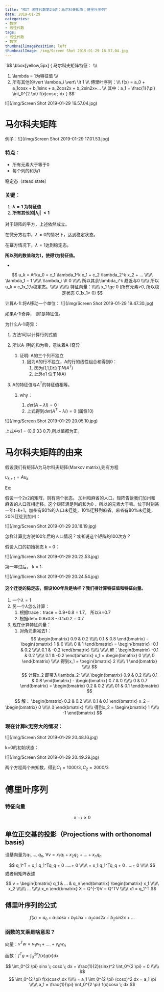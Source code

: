 ```yaml
---
title: "MIT 线性代数第24讲：马尔科夫矩阵；傅里叶序列"
date: 2019-01-29
categories:
- 数学
- 线性代数
tags:
- 线性代数
- 数学
thumbnailImagePosition: left
thumbnailImage: /img/Screen Shot 2019-01-29 16.57.04.jpg
---
```


`$$ \bbox[yellow,5px]
{
马尔科夫矩阵特征： \\\\\\
1. \lambda = 1为特征值 \\\\\\
2. 所有其他的\vert \lambda_i \vert\ \lt 1 \\\\\\
傅里叶序列：\\\\\\
f(x) = a_0 + a_1cosx + b_1sinx + a_2cos2x + b_2sin2x+... \\\\\\
其中：a_1 = \frac{1}{\pi} \int_0^{2 \pi} f(x)cosx \; dx
}
$$`
<!--more-->

![](/img/Screen Shot 2019-01-29 16.57.04.jpg)

# 马尔科夫矩阵
例子：![](/img/Screen Shot 2019-01-29 17.01.53.jpg)

### 特点：

- 所有元素大于等于0
- 每个列的和为1

稳定态（stead state）

### 关键：

1. **$\lambda = 1$ 为特征值**
2. **所有其他的$\vert \lambda_i \vert\ \lt 1$**

对于矩阵的平方，上述依然成立。



在微分方程中，$\lambda=0$的情况下，达到稳定状态。

在幂方情况下，$\lambda=1$达到稳定态。

**所以列的数值和为1，使得1为特征值。**

- 




$$
u_k = A^ku_0 = c_1 \lambda_1^k x_1 + c_2 \lambda_2^k x_2 + ... \\\\\\
\lambda_1 = 1 \\\\\\
\lambda_i \lt 0 \\\\\\
所以其余\lambda_i^k 趋近与0 \\\\\\
所以u_k = c_1x_1为稳定态。\\\\\\
\\\\\\\
特征向量：\\\\\\
x_1 \ge 0 (所有元素>0, 所以稳定状态 C_1x_1> 0)
$$

计算A-1I:将A移动一个单位：
![](/img/Screen Shot 2019-01-29 19.47.30.jpg)

如果A-1I奇异， 则1是特征值。

为什么A-1I奇异：

1. 方法1可以计算行列式值

2. 所以A-I列的和为零，意味着A-I奇异

   1. 证明: A的三个列不独立
      1. 因为A的行不独立，A的行的线性组合和得到0：
         1. 因为(1,1,1)位于$N(A^T)$
         2. 此外x1 位于N(A)

3. A的特征值与$A^T$的特征值相等。

   1. why：

      1. $det(A-\lambda I) = 0$
      2. 上式得到$det(A^T-\lambda I)=0$ (属性10)

![](/img/Screen Shot 2019-01-29 20.05.10.jpg)

上式中x1 = (0.6 33 0.7),所以值都为正。

# 马尔科夫矩阵的由来

假设我们有矩阵A为马尔科夫矩阵(Markov matrix),则有方程

$u_{k+1} = Au_k$

Ex:

假设一个2x2的矩阵，则有两个状态。 加州和麻省的人口。矩阵告诉我们加州和麻省的人口互相迁移。这个矩阵满足列的和为0 ，所以的元素大于零。位于时刻某一年t=k+1，加州有90%的人口未迁徙，10%迁移到麻省。麻省有80%未迁徙，20%迁徙到加州：

![](/img/Screen Shot 2019-01-29 20.18.19.jpg)

怎样计算比方说100年后的人口情况？或者说这个矩阵的100次方？

假设人口的初始状态 k = 0：

![](/img/Screen Shot 2019-01-29 20.22.53.jpg)

第一年过后， k = 1:

![](/img/Screen Shot 2019-01-29 20.24.54.jpg)

#### 这个迁徙的稳定态，假设100年后是啥样？我们得计算特征值和特征向量。

1. 一个$\lambda = 1$
2. 另一个$\lambda$怎么计算：
   1. 根据trace：trace = 0.9+0.8 = 1.7， 所以$\lambda$=0.7
   2. 根据det= 0.9x0.8 - 0.1x0.2 = 0.7
3. 现在计算特征向量：
   1. 对角元素减去1：
$$
\begin{bmatrix}
0.9 & 0.2 \\\\\\
0.1 & 0.8
\end{bmatrix} - 
\begin{bmatrix}
1 & 0 \\\\\\
0 & 1
\end{bmatrix} =
\begin{bmatrix}
-0.1 & 0.2 \\\\\\
0.1 & -0.2
\end{bmatrix} \\\\\\
\\\\\\
解：\begin{bmatrix}
-0.1 & 0.2 \\\\\\
0.1 & -0.2
\end{bmatrix} 
x_1 = 
\begin{bmatrix}
0 \\\\\\
0
\end{bmatrix} \\\\\\
得到x_1 = \begin{bmatrix}
2 \\\\\\
1
\end{bmatrix} \\\\\\
$$
$$
计算x_2 即带入\lambda_2: \\\\\\
\begin{bmatrix}
0.9 & 0.2 \\\\\\
0.1 & 0.8
\end{bmatrix} - 
\begin{bmatrix}
0.7 & 0 \\\\\\
0 & 0.7
\end{bmatrix} =
\begin{bmatrix}
0.2 & 0.2 \\\\\\
01 & 0.1
\end{bmatrix}
$$

$$
解：
\begin{bmatrix}
0.2 & 0.2 \\\\\\
0.1 & 0.1
\end{bmatrix} 
x_2 = 
\begin{bmatrix}
0 \\\\\\
0
\end{bmatrix} \\\\\\
得到x_2 = 
\begin{bmatrix}
1 \\\\\\
-1
\end{bmatrix}
$$
### 现在计算k无穷大的情况：

![](/img/Screen Shot 2019-01-29 20.48.16.jpg)

k=0的初始状态：

![](/img/Screen Shot 2019-01-29 20.49.29.jpg)

两个方程两个未知数，得到$C_1 = 1000/3, C_2 = 2000/3$



# 傅里叶序列

### 特征向量

$$
x-i \ge 0
$$


## 单位正交基的投影（Projections with orthonomal basis)

设基向量为$q_1, ..., q_n$, $\forall v = x_1q_1 + x_2q_2+ ...+x_nq_n$

$$
 q_1^T = x_1 q_1^Tq_q + 0 .....+ 0 \\\\\\
 =  x_1 q_1^Tq_q + 0 .....+ 0 \\\\\\
$$
 或者用矩阵表述

$$
 v = \begin{bmatrix}
 q_1 & ... & q_n
 \end{bmatrix}
 \begin{bmatrix}
 x_1 \\\\\\
 x_2 \\\\\\\
 ...  \\\\\\
 x_n
 \end{bmatrix}
 X = Q^{-1}V = Q^TV \\\\\\
 x1 = q_1^T
$$

## 傅里叶序列的公式

$$
f(x) = a_0 + a_1cosx + b_1sinx + a_2cos2x + b_2sin2x+...
$$

### 函数的叉乘是啥意思？
向量：$v^Tw = v_1w_1+.... + v_nw_n$

函数：$f^Tg = \int_0^{2 \pi} f(x)g(x)dx$

$$
\int_0^{2 \pi} sinx \; cosx \; dx = \frac{1}{2}(sinx)^2 \int_0^{2 \pi} = 0 \\\\\\
$$
$$
\int_0^{2 \pi} f(x)cosx\;dx \\\\\\
= a_1 \int_0^{2 \pi} (cosx)^2 dx = a_1 \pi \\\\\\
a_1 = \frac{1}{\pi} \int_0^{2 \pi} f(x)cosx \; dx
$$

